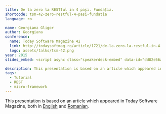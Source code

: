 ```yaml
---
title: De la zero la RESTful in 4 pași. Fundația.
shortcode: tsm-42-zero-restful-4-pasi-fundatia
language: ro

name: Georgiana Gligor
author: Georgiana
conference:
  name: Today Software Magazine 42
  link: http://todaysoftmag.ro/article/1721/de-la-zero-la-restful-in-4-pasi-fundatia
  logo: assets/talks/tsm-42.png
year: 2015
slides_embed: <script async class="speakerdeck-embed" data-id="dd82e56ab99448edaeff9712d0401925" data-ratio="1.33333333333333" src="//speakerdeck.com/assets/embed.js"></script>

description: This presentation is based on an article which appeared in Today Software Magazine.
tags:
  - Tutorial
  - REST
  - micro-framework
---
```


This presentation is based on an article which appeared in Today Software 
Magazine, both in [English][link-en] and [Romanian][link-ro].

[link-en]: https://www.todaysoftmag.com/article/1729/zero-to-restful-in-4-easy-steps
[link-ro]: http://todaysoftmag.ro/article/1721/de-la-zero-la-restful-in-4-pasi-fundatia
